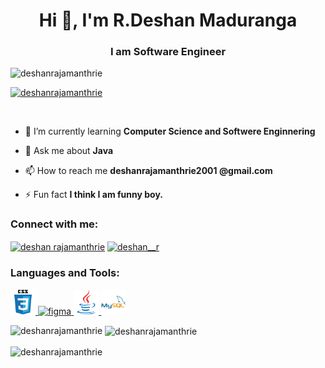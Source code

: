<h1 align="center">Hi 👋, I'm R.Deshan Maduranga</h1>
<h3 align="center">I am Software Engineer</h3>

<p align="left"> <img src="https://komarev.com/ghpvc/?username=deshanrajamanthrie&label=Profile%20views&color=0e75b6&style=flat" alt="deshanrajamanthrie" /> </p>

<p align="left"> <a href="https://github.com/ryo-ma/github-profile-trophy"><img src="https://github-profile-trophy.vercel.app/?username=deshanrajamanthrie" alt="deshanrajamanthrie" /></a> </p>

<p align="left"> <a href="https://twitter.com/" target="blank"><img src="https://img.shields.io/twitter/follow/?logo=twitter&style=for-the-badge" alt="" /></a> </p>

- 🌱 I’m currently learning **Computer Science and Softwere Enginnering**

- 💬 Ask me about **Java**

- 📫 How to reach me **deshanrajamanthrie2001 @gmail.com**

- ⚡ Fun fact **I think I am funny boy.**

<h3 align="left">Connect with me:</h3>
<p align="left">
<a href="https://fb.com/deshan rajamanthrie" target="blank"><img align="center" src="https://raw.githubusercontent.com/rahuldkjain/github-profile-readme-generator/master/src/images/icons/Social/facebook.svg" alt="deshan rajamanthrie" height="30" width="40" /></a>
<a href="https://instagram.com/deshan__r" target="blank"><img align="center" src="https://raw.githubusercontent.com/rahuldkjain/github-profile-readme-generator/master/src/images/icons/Social/instagram.svg" alt="deshan__r" height="30" width="40" /></a>
</p>

<h3 align="left">Languages and Tools:</h3>
<p align="left"> <a href="https://www.w3schools.com/css/" target="_blank" rel="noreferrer"> <img src="https://raw.githubusercontent.com/devicons/devicon/master/icons/css3/css3-original-wordmark.svg" alt="css3" width="40" height="40"/> </a> <a href="https://www.figma.com/" target="_blank" rel="noreferrer"> <img src="https://www.vectorlogo.zone/logos/figma/figma-icon.svg" alt="figma" width="40" height="40"/> </a> <a href="https://www.java.com" target="_blank" rel="noreferrer"> <img src="https://raw.githubusercontent.com/devicons/devicon/master/icons/java/java-original.svg" alt="java" width="40" height="40"/> </a> <a href="https://www.mysql.com/" target="_blank" rel="noreferrer"> <img src="https://raw.githubusercontent.com/devicons/devicon/master/icons/mysql/mysql-original-wordmark.svg" alt="mysql" width="40" height="40"/> </a> </p>

<p><img align="left" src="https://github-readme-stats.vercel.app/api/top-langs?username=deshanrajamanthrie&show_icons=true&locale=en&layout=compact" alt="deshanrajamanthrie" /></p>

<p>&nbsp;<img align="center" src="https://github-readme-stats.vercel.app/api?username=deshanrajamanthrie&show_icons=true&locale=en" alt="deshanrajamanthrie" /></p>

<p><img align="center" src="https://github-readme-streak-stats.herokuapp.com/?user=deshanrajamanthrie&" alt="deshanrajamanthrie" /></p>
